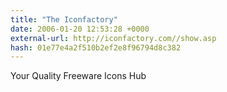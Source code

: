 ```yaml
---
title: "The Iconfactory"
date: 2006-01-20 12:53:28 +0000
external-url: http://iconfactory.com//show.asp
hash: 01e77e4a2f510b2ef2e8f96794d8c382
---
```


Your Quality Freeware Icons Hub

